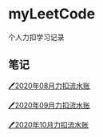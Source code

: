 # myLeetCode
个人力扣学习记录



## 笔记

[🖊2020年08月力扣流水账](.\Note\Lc_note_202008.md)

[🖊2020年09月力扣流水账](.\Note\Lc_note_202009.md)

[🖊2020年10月力扣流水账](.\Note\Lc_note_202010.md)

